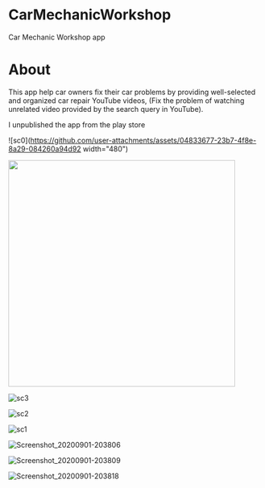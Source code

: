# CarMechanicWorkshop
Car Mechanic Workshop app

# About
This app help car owners fix their car problems by providing well-selected and organized car repair YouTube videos, (Fix the problem of watching unrelated video provided by the search query in YouTube).

I unpublished the app from the play store 

![sc0](https://github.com/user-attachments/assets/04833677-23b7-4f8e-8a29-084260a94d92 width="480")

<img src="[https://i.imgur.com/ZWnhY9T.png](https://github.com/user-attachments/assets/04833677-23b7-4f8e-8a29-084260a94d92)" width="450">


![sc3](https://github.com/user-attachments/assets/c17d93d9-5e38-4cdf-966f-d46126681f7d)


![sc2](https://github.com/user-attachments/assets/5425d846-3538-41b8-82c0-907af06f6a11)


![sc1](https://github.com/user-attachments/assets/b63f953e-9674-494c-86e0-e0d13e8278b3)


![Screenshot_20200901-203806](https://github.com/user-attachments/assets/876afe08-0c66-4f49-b349-f630e6772271)


![Screenshot_20200901-203809](https://github.com/user-attachments/assets/6b7e1869-0c2a-4a0d-bf96-25fb57928cc7)


![Screenshot_20200901-203818](https://github.com/user-attachments/assets/e46dcdde-ccd4-48fc-af7a-3c742050a3c8)


